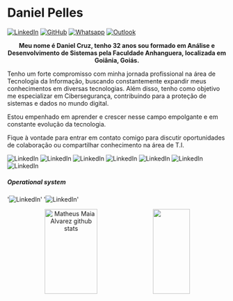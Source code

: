 # Daniel Pelles
[![LinkedIn](https://img.shields.io/badge/LinkedIn-000?style=flat&logoColor=blue&logo=linkedin)](https://www.linkedin.com/in/danielpelles)
[![GitHub](https://img.shields.io/badge/-GitHub-000?style=flat&logo=github)](https://github.com/danielpelles)
[![Whatsapp](https://img.shields.io/badge/WhatsApp-000?style=flat&logoColor=&logo=whatsapp&logoColor=green)](https://wa.me/+5262981182111)
[![Outlook](https://img.shields.io/badge/Outlook-000?style=flat&logoColor=blue&logo=microsoft-outlook)](mailto:dancruzz@hotmail.com)

<p align="center">
  <strong>Meu nome é Daniel Cruz, tenho 32 anos sou formado em Análise e Desenvolvimento de Sistemas pela Faculdade Anhanguera, localizada em Goiânia, Goiás.  </strong>
  
  Tenho um forte compromisso com minha jornada profissional na área de Tecnologia da Informação, buscando constantemente expandir meus conhecimentos em diversas tecnologias. Além disso, tenho como objetivo me especializar em Cibersegurança, contribuindo para a proteção de sistemas e dados no mundo digital.  
  
  Estou empenhado em aprender e crescer nesse campo empolgante e em constante evolução da tecnologia.  
  
  Fique à vontade para entrar em contato comigo para discutir oportunidades de colaboração ou compartilhar conhecimento na área de T.I.
</p>


![LinkedIn](https://img.shields.io/badge/Python-FFD43B?style=for-the-badge&logo=python&logoColor=blue)
![LinkedIn](https://img.shields.io/badge/C-000?style=for-the-badge&logo=c)
![LinkedIn](https://img.shields.io/badge/JavaScript-323330?style=for-the-badge&logo=javascript&logoColor=F7DF1E)
![LinkedIn](https://img.shields.io/badge/CSS-239120?&style=for-the-badge&logo=css3&logoColor=whit)
![LinkedIn](https://img.shields.io/badge/HTML5-E34F26?style=for-the-badge&logo=html5&logoColor=white)
![LinkedIn](https://img.shields.io/badge/MySQL-005C84?style=for-the-badge&logo=mysql&logoColor=white)
![LinkedIn](https://img.shields.io/badge/GIT-E44C30?style=for-the-badge&logo=git&logoColor=white)

##### Operational system
'![LinkedIn](https://img.shields.io/badge/Kali_Linux-557C94?style=flatfor-the-badge&logo=kali-linux&logoColor=white)'
'![LinkedIn](https://img.shields.io/badge/Microsoft-666666?style=flatfor-the-badge&logo=microsoft&logoColor=white)'


<div align="center">  
  <img width="49%" height="195px" src="https://github-readme-stats.vercel.app/api?username=danielpelles&show_icons=true&count_private=true&hide_border=true&title_color=00bfbf&icon_color=00bfbf&text_color=c9d1d9&bg_color=0d1117" alt="Matheus Maia Alvarez github stats" /> 
  <img width="41%" height="195px" src="https://github-readme-stats.vercel.app/api/top-langs/?username=danielpelles&layout=compact&hide_border=true&title_color=00bfbf&text_color=00bfbf&bg_color=0d1117" />
</div>
